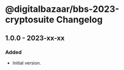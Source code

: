 # @digitalbazaar/bbs-2023-cryptosuite Changelog

## 1.0.0 - 2023-xx-xx

### Added
- Initial version.
